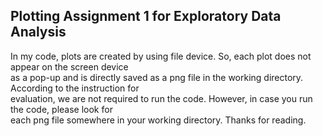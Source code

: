 ## Plotting Assignment 1 for Exploratory Data Analysis

In my code, plots are created by using file device. So, each plot does not appear on the screen device </br>
as a pop-up and is directly saved as a png file in the working directory. According to the instruction for </br>
evaluation, we are not required to run the code. However, in case you run the code, please look for </br>
each png file somewhere in your working directory. Thanks for reading.
